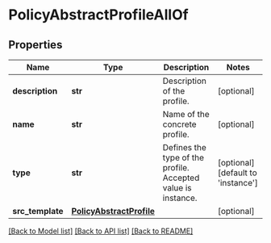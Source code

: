 # PolicyAbstractProfileAllOf

## Properties
Name | Type | Description | Notes
------------ | ------------- | ------------- | -------------
**description** | **str** | Description of the profile.   | [optional] 
**name** | **str** | Name of the concrete profile.   | [optional] 
**type** | **str** | Defines the type of the profile. Accepted value is instance.    | [optional] [default to 'instance']
**src_template** | [**PolicyAbstractProfile**](.md) |  | [optional] 

[[Back to Model list]](../README.md#documentation-for-models) [[Back to API list]](../README.md#documentation-for-api-endpoints) [[Back to README]](../README.md)


